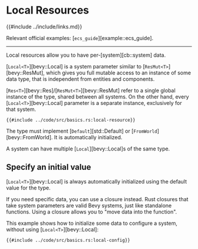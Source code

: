 # Local Resources

{{#include ../include/links.md}}

Relevant official examples:
[`ecs_guide`][example::ecs_guide].

---

Local resources allow you to have per-[system][cb::system] data.

[`Local<T>`][bevy::Local] is a system parameter similar to
[`ResMut<T>`][bevy::ResMut], which gives you full mutable access to an
instance of some data type, that is independent from entities and components.

[`Res<T>`][bevy::Res]/[`ResMut<T>`][bevy::ResMut] refer to a single global
instance of the type, shared between all systems. On the other hand, every
[`Local<T>`][bevy::Local] parameter is a separate instance, exclusively for
that system.

```rust,no_run,noplayground
{{#include ../code/src/basics.rs:local-resource}}
```

The type must implement [`Default`][std::Default] or
[`FromWorld`][bevy::FromWorld]. It is automatically initialized.

A system can have multiple [`Local`][bevy::Local]s of the same type.

## Specify an initial value

[`Local<T>`][bevy::Local] is always automatically initialized using the
default value for the type.

If you need specific data, you can use a closure instead. Rust closures
that take system parameters are valid Bevy systems, just like standalone
functions. Using a closure allows you to "move data into the function".

This example shows how to initialize some data to configure a system,
without using [`Local<T>`][bevy::Local]:

```rust,no_run,noplayground
{{#include ../code/src/basics.rs:local-config}}
```
